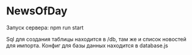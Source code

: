 # NewsOfDay

Запуск сервера: npm run start

Sql для создания таблицы находится в /db, там же и список новостей для импорта. Конфиг для базы данных находится в database.js
